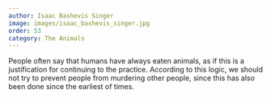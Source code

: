 ```yaml
---
author: Isaac Bashevis Singer
image: images/isaac_bashevis_singer.jpg
order: 53
category: The Animals
---
```


People often say that humans have always eaten animals, as if this is a justification for continuing to the practice. According to this logic, we should not try to prevent people from murdering other people, since this has also been done since the earliest of times.
